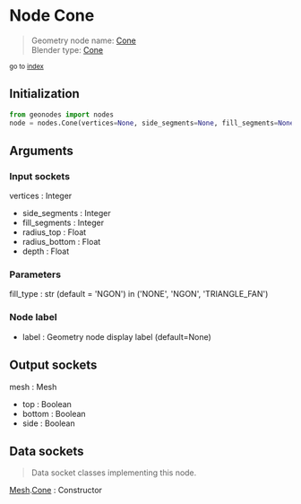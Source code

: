 
# Node Cone

> Geometry node name: [Cone](https://docs.blender.org/manual/en/latest/modeling/geometry_nodes/material/cone.html)<br>
  Blender type: [Cone](https://docs.blender.org/api/current/bpy.types.GeometryNodeMeshCone.html)
  
<sub>go to [index](/docs/index.md)</sub>

## Initialization

```python
from geonodes import nodes
node = nodes.Cone(vertices=None, side_segments=None, fill_segments=None, radius_top=None, radius_bottom=None, depth=None, fill_type='NGON', label=None)
```



## Arguments


### Input sockets

vertices : Integer
- side_segments : Integer
- fill_segments : Integer
- radius_top : Float
- radius_bottom : Float
- depth : Float

### Parameters

fill_type : str (default = 'NGON') in ('NONE', 'NGON', 'TRIANGLE_FAN')

### Node label

- label : Geometry node display label (default=None)

## Output sockets

mesh : Mesh
- top : Boolean
- bottom : Boolean
- side : Boolean

## Data sockets

> Data socket classes implementing this node.
  
[Mesh](/docs/sockets/Mesh.md).[Cone](/docs/sockets/Mesh.md#cone) : Constructor

